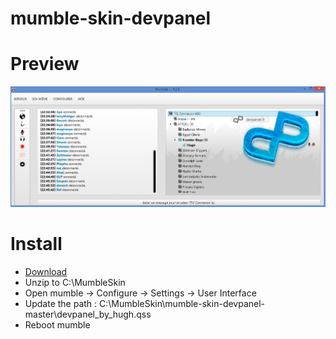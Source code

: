 # mumble-skin-devpanel

# Preview #
![Preview](https://raw.githubusercontent.com/Hughy/mumble-skin-devpanel/master/preview/preview2.jpg)

# Install #
* [Download](https://github.com/Hughy/mumble-skin-devpanel/archive/master.zip)
* Unzip to C:\MumbleSkin
* Open mumble -> Configure -> Settings -> User Interface
* Update the path : C:\MumbleSkin\mumble-skin-devpanel-master\devpanel_by_hugh.qss
* Reboot mumble
